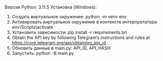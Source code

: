 Версия Python: 3.11.5
Установка (Windows):
1. Создать виртуальное окружение: python -m venv env
2. Активировать виртуальное окружение в контексте интерпретатора: env\Scripts\activate
3. Установить зависимости: pip install -r requirements.txt
4. Obtain the API key by following Telegram’s instructions and rules at https://core.telegram.org/api/obtaining_api_id. 
5. Обновить данные в main.py: API_ID, API_HASH
6. Запустить: python -B main.py